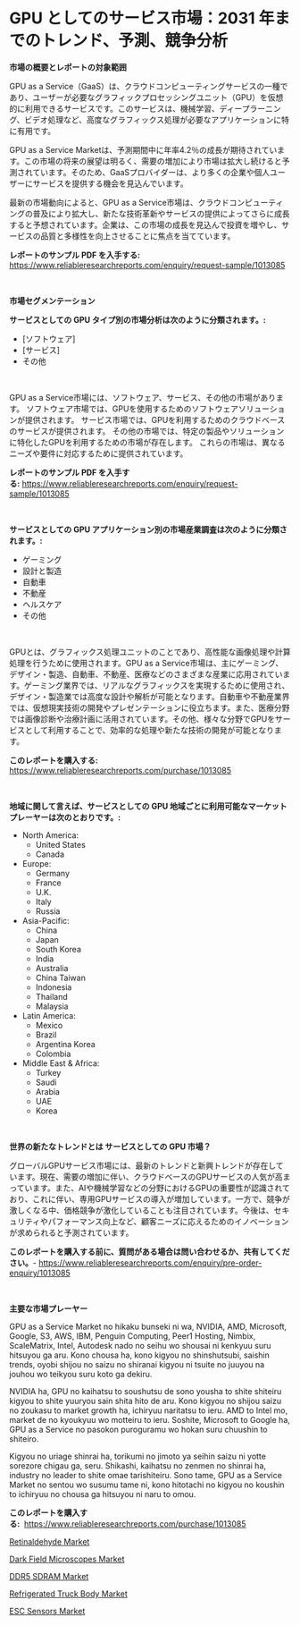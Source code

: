 <p><h1>GPU としてのサービス市場：2031 年までのトレンド、予測、競争分析</h1></p><p><strong>市場の概要とレポートの対象範囲</strong></p>
<p><p>GPU as a Service（GaaS）は、クラウドコンピューティングサービスの一種であり、ユーザーが必要なグラフィックプロセッシングユニット（GPU）を仮想的に利用できるサービスです。このサービスは、機械学習、ディープラーニング、ビデオ処理など、高度なグラフィックス処理が必要なアプリケーションに特に有用です。</p><p>GPU as a Service Marketは、予測期間中に年率4.2％の成長が期待されています。この市場の将来の展望は明るく、需要の増加により市場は拡大し続けると予測されています。そのため、GaaSプロバイダーは、より多くの企業や個人ユーザーにサービスを提供する機会を見込んでいます。</p><p>最新の市場動向によると、GPU as a Service市場は、クラウドコンピューティングの普及により拡大し、新たな技術革新やサービスの提供によってさらに成長すると予想されています。企業は、この市場の成長を見込んで投資を増やし、サービスの品質と多様性を向上させることに焦点を当てています。</p></p>
<p><strong>レポートのサンプル PDF を入手する:</strong> <a href="https://www.reliableresearchreports.com/enquiry/request-sample/1013085">https://www.reliableresearchreports.com/enquiry/request-sample/1013085</a></p>
<p>&nbsp;</p>
<p><strong>市場セグメンテーション</strong></p>
<p><strong>サービスとしての GPU タイプ別の市場分析は次のように分類されます。:</strong></p>
<p><ul><li>[ソフトウェア]</li><li>[サービス]</li><li>その他</li></ul></p>
<p>&nbsp;</p>
<p><p>GPU as a Service市場には、ソフトウェア、サービス、その他の市場があります。 ソフトウェア市場では、GPUを使用するためのソフトウェアソリューションが提供されます。 サービス市場では、GPUを利用するためのクラウドベースのサービスが提供されます。 その他の市場では、特定の製品やソリューションに特化したGPUを利用するための市場が存在します。 これらの市場は、異なるニーズや要件に対応するために提供されています。</p></p>
<p><strong>レポートのサンプル PDF を入手する:</strong>&nbsp;<a href="https://www.reliableresearchreports.com/enquiry/request-sample/1013085">https://www.reliableresearchreports.com/enquiry/request-sample/1013085</a></p>
<p>&nbsp;</p>
<p><strong> サービスとしての GPU アプリケーション別の市場産業調査は次のように分類されます。:</strong></p>
<p><ul><li>ゲーミング</li><li>設計と製造</li><li>自動車</li><li>不動産</li><li>ヘルスケア</li><li>その他</li></ul></p>
<p>&nbsp;</p>
<p><p>GPUとは、グラフィックス処理ユニットのことであり、高性能な画像処理や計算処理を行うために使用されます。GPU as a Service市場は、主にゲーミング、デザイン・製造、自動車、不動産、医療などのさまざまな産業に応用されています。ゲーミング業界では、リアルなグラフィックスを実現するために使用され、デザイン・製造業では高度な設計や解析が可能となります。自動車や不動産業界では、仮想現実技術の開発やプレゼンテーションに役立ちます。また、医療分野では画像診断や治療計画に活用されています。その他、様々な分野でGPUをサービスとして利用することで、効率的な処理や新たな技術の開発が可能となります。</p></p>
<p><strong>このレポートを購入する:</strong>&nbsp; <a href="https://www.reliableresearchreports.com/purchase/1013085">https://www.reliableresearchreports.com/purchase/1013085</a></p>
<p>&nbsp;</p>
<p><strong>地域に関して言えば、サービスとしての GPU 地域ごとに利用可能なマーケットプレーヤーは次のとおりです。:</strong></p>
<p><ul>
    <li>
        North America:
        <ul>
            <li>United States</li>
            <li>Canada</li>
        </ul>
    </li>
    <li>
        Europe:
        <ul>
            <li>Germany</li>
            <li>France</li>
            <li>U.K.</li>
            <li>Italy</li>
            <li>Russia</li>
        </ul>
    </li>
    <li>
        Asia-Pacific:
        <ul>
            <li>China</li>
            <li>Japan</li>
            <li>South Korea</li>
            <li>India</li>
            <li>Australia</li>
            <li>China Taiwan</li>
            <li>Indonesia</li>
            <li>Thailand</li>
            <li>Malaysia</li>
        </ul>
    </li>
    <li>
        Latin America:
        <ul>
            <li>Mexico</li>
            <li>Brazil</li>
            <li>Argentina Korea</li>
            <li>Colombia</li>
        </ul>
    </li>
    <li>
        Middle East & Africa:
        <ul>
            <li>Turkey</li>
            <li>Saudi</li>
            <li>Arabia</li>
            <li>UAE</li>
            <li>Korea</li>
        </ul>
    </li>
    </ul></p>
<p>&nbsp;</p>
<p><strong>世界の新たなトレンドとは サービスとしての GPU 市場？</strong></p>
<p><p>グローバルGPUサービス市場には、最新のトレンドと新興トレンドが存在しています。現在、需要の増加に伴い、クラウドベースのGPUサービスの人気が高まっています。また、AIや機械学習などの分野におけるGPUの重要性が認識されており、これに伴い、専用GPUサービスの導入が増加しています。一方で、競争が激しくなる中、価格競争が激化していることも注目されています。今後は、セキュリティやパフォーマンス向上など、顧客ニーズに応えるためのイノベーションが求められると予測されています。</p></p>
<p><strong>このレポートを購入する前に、質問がある場合は問い合わせるか、共有してください。</strong>- <a href="https://www.reliableresearchreports.com/enquiry/pre-order-enquiry/1013085">https://www.reliableresearchreports.com/enquiry/pre-order-enquiry/1013085</a></p>
<p>&nbsp;</p>
<p><strong>主要な市場プレーヤー</strong></p>
<p><p>GPU as a Service Market no hikaku bunseki ni wa, NVIDIA, AMD, Microsoft, Google, S3, AWS, IBM, Penguin Computing, Peer1 Hosting, Nimbix, ScaleMatrix, Intel, Autodesk nado no seihu wo shousai ni kenkyuu suru hitsuyou ga aru. Kono chousa ha, kono kigyou no shinshutsubi, saishin trends, oyobi shijou no saizu no shiranai kigyou ni tsuite no juuyou na jouhou wo teikyou suru koto ga dekiru.</p><p>NVIDIA ha, GPU no kaihatsu to soushutsu de sono yousha to shite shiteiru kigyou to shite yuuryou sain shita hito de aru. Kono kigyou no shijou saizu no zoukasu to market growth ha, ichiryuu naritatsu to ieru. AMD to Intel mo, market de no kyoukyuu wo motteiru to ieru. Soshite, Microsoft to Google ha, GPU as a Service no pasokon puroguramu wo hokan suru chuushin to shiteiro.</p><p>Kigyou no uriage shinrai ha, torikumi no jimoto ya seihin saizu ni yotte sorezore chigau ga, seru. Shikashi, kaihatsu no zenmen no shinrai ha, industry no leader to shite omae tarishiteiru. Sono tame, GPU as a Service Market no sentou wo susumu tame ni, kono hitotachi no kigyou no koushin to ichiryuu no chousa ga hitsuyou ni naru to omou.</p></p>
<p><strong>このレポートを購入する:</strong>&nbsp;&nbsp;<a href="https://www.reliableresearchreports.com/purchase/1013085">https://www.reliableresearchreports.com/purchase/1013085</a></p>
<p><p><a href="https://scarlet-rocket-c63.notion.site/Retinaldehyde-Market-Size-Focuses-on-Market-Dynamics-In-Depth-Analysis-and-Future-Projections-of-it-3eaa2cb3a0a54b05b844dd476bdf32e1">Retinaldehyde Market</a></p><p><a href="https://view.publitas.com/reportprime-1/dark-field-microscopes-market-furnish-information-about-market-size-market-share-market-dynamics-and-projections-spanning-from-2024-to-2031/">Dark Field Microscopes Market</a></p><p><a href="https://github.com/johnbach50/Market-Research-Report-List-2/blob/main/ddr5-sdram-market.md">DDR5 SDRAM Market</a></p><p><a href="https://issuu.com/reportprime-2/docs/refrigerated-truck-body-market-size-2030.pptx">Refrigerated Truck Body Market</a></p><p><a href="https://github.com/lylyparadise/Market-Research-Report-List-2/blob/main/esc-sensors-market.md">ESC Sensors Market</a></p></p>